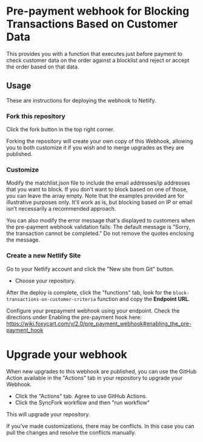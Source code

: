 # Pre-payment webhook for Blocking Transactions Based on Customer Data

This provides you with a function that executes just before payment to check customer data on the order against a blocklist and reject or accept the order based on that data.

## Usage

These are instructions for deploying the webhook to Netlify.

### Fork this repository

Click the fork button in the top right corner.

Forking the repository will create your own copy of this Webhook, allowing you to both customize it if you wish and to merge upgrades as they are published.

### Customize

Modify the matchlist.json file to include the email addresses/ip addresses that you want to block. If you don't want to block based on one of those, you can leave the array empty. Note that the examples provided are for illustrative purposes only. It'll work as is, but blocking based on IP or email isn't necessarily a recommended approach.

You can also modify the error message that's displayed to customers when the pre-payment webhook validation fails. The default message is "Sorry, the transaction cannot be completed." Do not remove the quotes enclosing the message.

### Create a new Netlify Site

Go to your Netlify account and click the "New site from Git" button.

- Choose your repository.

After the deploy is complete, click the "functions" tab, look for the `block-transactions-on-customer-criteria` function and copy the **Endpoint URL**.

Configure your prepayment webhook using your endpoint. Check the directions under Enabling the pre-payment hook here: https://wiki.foxycart.com/v/2.0/pre_payment_webhook#enabling_the_pre-payment_hook

# Upgrade your webhook

When new upgrades to this webhook are published, you can use the GitHub Action available in the "Actions" tab in your repository to upgrade your Webhook.

- Click the "Actions" tab. Agree to use GitHub Actions.
- Click the SyncFork workflow and then "run workflow"

This will upgrade your repository.

If you've made customizations, there may be conflicts. In this case you can pull the changes and resolve the conflicts manually.
